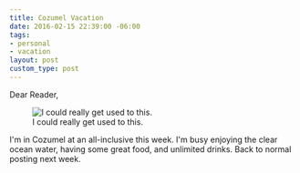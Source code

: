```yaml
---
title: Cozumel Vacation
date: 2016-02-15 22:39:00 -06:00
tags:
- personal
- vacation
layout: post
custom_type: post
---
```


Dear Reader,

<figure class="extendout">
  <img src="{{ site.url }}/uploads/2016/02/cozumel-drinks.jpg" alt="I could really get used to this.">
  <figcaption>I could really get used to this.</figcaption>
</figure>

I'm in Cozumel at an all-inclusive this week. I'm busy enjoying the clear ocean water, having some great food, and unlimited drinks. Back to normal posting next week.
